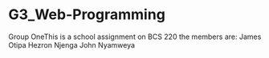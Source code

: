 # G3_Web-Programming
Group OneThis is a school assignment on BCS 220
the members are:
James Otipa
Hezron Njenga
John Nyamweya
